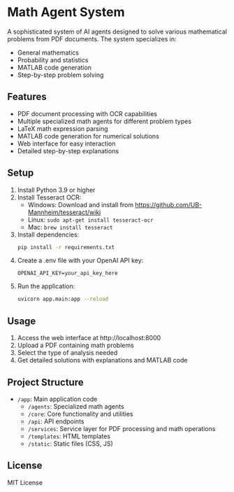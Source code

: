 # Math Agent System

A sophisticated system of AI agents designed to solve various mathematical problems from PDF documents. The system specializes in:
- General mathematics
- Probability and statistics
- MATLAB code generation
- Step-by-step problem solving

## Features
- PDF document processing with OCR capabilities
- Multiple specialized math agents for different problem types
- LaTeX math expression parsing
- MATLAB code generation for numerical solutions
- Web interface for easy interaction
- Detailed step-by-step explanations

## Setup
1. Install Python 3.9 or higher
2. Install Tesseract OCR:
   - Windows: Download and install from https://github.com/UB-Mannheim/tesseract/wiki
   - Linux: `sudo apt-get install tesseract-ocr`
   - Mac: `brew install tesseract`
3. Install dependencies:
   ```bash
   pip install -r requirements.txt
   ```
4. Create a .env file with your OpenAI API key:
   ```
   OPENAI_API_KEY=your_api_key_here
   ```
5. Run the application:
   ```bash
   uvicorn app.main:app --reload
   ```

## Usage
1. Access the web interface at http://localhost:8000
2. Upload a PDF containing math problems
3. Select the type of analysis needed
4. Get detailed solutions with explanations and MATLAB code

## Project Structure
- `/app`: Main application code
  - `/agents`: Specialized math agents
  - `/core`: Core functionality and utilities
  - `/api`: API endpoints
  - `/services`: Service layer for PDF processing and math operations
  - `/templates`: HTML templates
  - `/static`: Static files (CSS, JS)

## License
MIT License 